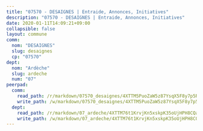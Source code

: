 ```yaml
---
title: "07570 - DESAIGNES | Entraide, Annonces, Initiatives"
description: "07570 - DESAIGNES | Entraide, Annonces, Initiatives"
date: 2020-01-11T14:09:21+09:00
collapsible: false
layout: commune
comm:
  nom: "DESAIGNES"
  slug: desaignes
  cp: "07570"
dept:
  nom: "Ardèche"
  slug: ardeche
  num: "07"
peerpad:
  comm:
    read_path: /r/markdown/07570_desaignes/4XTTM5PuoZaW5z87YsqX5F8y7p5RWq98shFr2UxZadmzYPcb8
    write_path: /w/markdown/07570_desaignes/4XTTM5PuoZaW5z87YsqX5F8y7p5RWq98shFr2UxZadmzYPcb8-K3TgTgSzcEYwX8E14mXyueTY3KwxogEQvVP7HYrMkNxFZC6iJZUTMo6zQ7vfB2SwFRXoBLYaKEWVSEBC2rkxYkzgmV5J6hb9kvN336z8pfAWmucgk3s9vF689viqTEA7NGtX5fjk
  dept:
    read_path: /r/markdown/07_ardeche/4XTTM76t1KrvjKn5xskpK35oUjHPH8CQaLdMsC4TVbgaVPp9H
    write_path: /w/markdown/07_ardeche/4XTTM76t1KrvjKn5xskpK35oUjHPH8CQaLdMsC4TVbgaVPp9H-K3TgTz6XqMtb1TG26LozWQGWzYCmeEroVRKKCBntm7SADEzfC88gC5qx4GzHEVb3Y3CHH1FRtgCq45v9wokwFBFS6YysdmDNnD29f5C4C6FuF2ZpCUFJZY3XzmFx1kWscUwpw6qR
---
```


